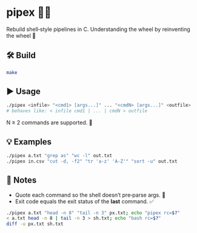 # pipex 🔧✨

Rebuild shell‑style pipelines in C. Understanding the wheel by reinventing the wheel 🚀

## 🛠️ Build
```bash
make
```

## ▶️ Usage
```bash
./pipex <infile> "<cmd1> [args...]" ... "<cmdN> [args...]" <outfile>
# behaves like: < infile cmd1 | ... | cmdN > outfile
```
N ≥ 2 commands are supported. 🔗

## 💡 Examples
```bash
./pipex a.txt "grep as" "wc -l" out.txt
./pipex in.csv "cut -d, -f2" "tr 'a-z' 'A-Z'" "sort -u" out.txt
```

## 📝 Notes
- Quote each command so the shell doesn’t pre‑parse args. 🧷
- Exit code equals the exit status of the **last** command. ✅
```bash
./pipex a.txt "head -n 8" "tail -n 3" px.txt; echo "pipex rc=$?"
< a.txt head -n 8 | tail -n 3 > sh.txt; echo "bash rc=$?"
diff -u px.txt sh.txt
```
